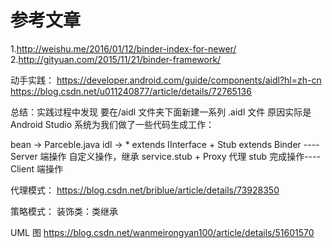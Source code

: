 # 参考文章
1.http://weishu.me/2016/01/12/binder-index-for-newer/
2.http://gityuan.com/2015/11/21/binder-framework/



动手实践：
https://developer.android.com/guide/components/aidl?hl=zh-cn
https://blog.csdn.net/u011240877/article/details/72765136

总结：实践过程中发现 要在/aidl 文件夹下面新建一系列 .aidl 文件
原因实际是 Android Studio 系统为我们做了一些代码生成工作：

bean -> Parceble.java
idl -> * extends IInterface
       + Stub extends Binder ---- Server 端操作  自定义操作，继承 service.stub
         + Proxy 代理 stub 完成操作---- Client 端操作








代理模式：
https://blog.csdn.net/briblue/article/details/73928350

策略模式：
装饰类：类继承

UML 图
https://blog.csdn.net/wanmeirongyan100/article/details/51601570




